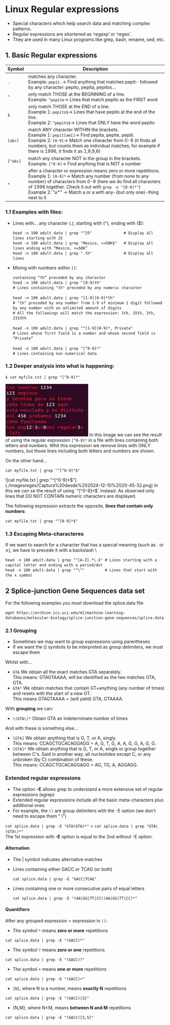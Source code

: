 # Linux Regular expressions
- Special characters which help search data and matching complex patterns.
- Regular expressions are shortened as ‘regexp’ or ‘regex’.
- They are used in many Linux programs like grep, bash, rename, sed, etc.

## 1. Basic Regular expressions

| Symbol | Description | 
| ------ | ----------- | 
| `.` | matches any character.<br> Example: `pepit.`→ Find anything that matches pepit- followed by any character: pepito, pepita, pepitos...|
| `^` | only match THOSE at the BEGINNING of a line.<br> Example: `^pepito`→ Lines that match pepito as the FIRST word | 
| `$` | only match THOSE at the END of a line. <br> Example 1: `pepito$`→ Lines that have pepito at the end of the line.<br> Example 2: `^pepito$`→ Lines that ONLY have the word pepito| 
|`[abc]`| match ANY character WITHIN the brackets.<br> Example 1: `pepit[aei]`→ Find pepita, pepite, pepiti. <br> Example 2: `[0-9]`→ Match one character from 0-9 (it finds all numbers, but counts them as individual matches; for example if there is 1996, it finds it as 1,9,9,6) | 
| `[^abc]` |match any character NOT in the group in the brackets.<br> Example: `[^0-9]`→ Find anything that is NOT a number |
| `*` | after a character or expression means zero or more repetitions.<br> Example 1: `[0-9]*`→ Match any number (from none to any number) of characters from 0-9 (here we do find all characters of 1996 together. Check it out with `grep -o "[0-9]*"`) <br> Example 2: "a*" → Match a or a with any-(but only one)-thing next to it | 

### 1.1 Examples with files:
- Lines with... any character (.), starting with (^), ending with ($):
  ```Nushell
  head -n 100 adult.data | grep "^25"              # Display all lines starting with 25
  head -n 100 adult.data | grep "Mexico, <=50K$"   # Display all lines ending with “Mexico, <=50K”
  head -n 100 adult.data | grep ".th"              # Display all lines 
  ```
  
- Mixing with numbers within `[]`:
  ```Nushell
  containing “th” preceded by any character
  head -n 100 adult.data | grep "[0-9]th"
  # Lines containing "th" preceded by any numeric character

  head -n 100 adult.data | grep "[1-9][0-9]*th"
  # "th" preceded by any number from 1-9 of minimum 1 digit followed by any number with an unlimited amount of digits
  # All the followings will match the expression: 1th, 15th, 2th, 2333th

  head -n 100 adult.data | grep "^[1-9][0-9]*, Private"
  # Lines whose first field is a number and whose second field is “Private”

  head -n 100 adult.data | grep "[^0-9]*"
  # Lines containing non numerical data
  ```
  
### 1.2 Deeper analysis into what is happening:
```Nushell
$ cat myfile.txt | grep "[^0-9]*"
```
  ![`cat myfile.txt | grep "[^0-9]*`](./imagesregex/Captura%20desde%202024-12-10%2020-44-35.png)
In this image we can see the result of using the regular expression `[^0-9]*` in a file with lines containing both letters and numbers. Whit this expression we remove lines with ONLY numbers, but those lines including both letters and numbers are shown.

On the other hand...
```Nushell
cat myfile.txt | grep "^[^0-9]*$"
```
![cat myfile.txt | grep "^[^0-9]*$"](./imagesregex/Captura%20desde%202024-12-10%2020-45-32.png)
In this we can se the result of using `^[^0-9]*$` instead. As observed only lines that DO NOT CONTAIN numeric characters are displayed.

The following expression extracts the opposite, **lines that contain only numbers**:
```Nushell
cat myfile.txt | grep "^[0-9]*$"
```

### 1.3 Escaping Meta-characteres
If we want to search for a character that has a special meaning (such
as . or ∧), we have to precede it with a backslash \
```Nushell
head -n 100 adult.data | grep "^[A-Z].*\.$" # Lines starting with a capital letter and ending with a period/dot
head -n 100 adult.data | grep "^\^"         # Lines that start with the ∧ symbol
```

## 2 Splice-junction Gene Sequences data set
For the following examples you must download the splice.data file:
```Nushell
wget https://archive.ics.uci.edu/ml/machine-learning-databases/molecular-biology/splice-junction-gene-sequences/splice.data
```

### 2.1 Grouping
- Sometimes we may want to group expressions using parentheses
- If we want the () symbols to be interpreted as group delimiters, we must escape them

Whilst with... 
- `GTA` We obtain all the exact matches GTA separately. <br> This means: GTAGTAAAA, will be identified as the two matches GTA, GTA.
- `GTA*` We obtain matches that contain GT+anything (any number of times) and resets with the start of a new GT. <br> This means GTAGTAAAA = (will yield) GTA, GTAAAA.

With **grouping** we can:
- `\(GTA\)*` Obtain GTA an indeterminate number of times

And with these is something else...
- `[GTA]` We obtain anything that is G, T, or A, singly. <br> This means: CCAGCTGCACAGGAGG = A, G, T, G, A, A, G, G, A, G, G.
- `[GTA]*` We obtain anything that is G, T, or A, single or group together between C's. Said in another way: all nucleotides except C, or any unbroken (by C) combination of these. <br> This means: CCAGCTGCACAGGAGG = AG, TG, A, AGGAGG.

### Extended regular expressions
- The option **-E** allows grep to understand a more extensive set of regular expressions (egrep)
- Extended regular expressions include all the basic meta-characters plus additional ones
- For example, the `()` are group delimiters with the -E option (we don't need to escape them " \\")

`cat splice.data | grep -E "GTA(GTA)*"` = `cat splice.data | grep "GTA\(GTA\)*"` <br> The 1st expression with **-E** option is equal to the 2nd without -E option.

#### Alternation
- The | symbol indicates alternative matches

- Lines containing either GACC or TCAG (or both)
  ```Nushell
  cat splice.data | grep -E "GACC|TCAG"
  ```

- Lines containing one or more consecutive pairs of equal letters
  ```Nushell
  cat splice.data | grep -E "(AA|GG|TT|CC)(AA|GG|TT|CC)*"
  ```

#### Quantifiers
After any grouped expression = expression in `()`:
- The symbol `*` means **zero or more** repetitions
```Nushell
cat splice.data | grep -E "(GACC)*"
```
- The symbol `?` means **zero or one** repetitions
```Nushell
cat splice.data | grep -E "(GACC)?"
```
- The symbol `+` means **one or more** repetitions
```Nushell
cat splice.data | grep -E "(GACC)+"
```
- `{N}`, where N is a number, means **exactly N** repetitions
```Nushell
cat splice.data | grep -E "(GACC){3}"
```
- {N,M}, where N<M, means **between N and M** repetitions
```Nushell
cat splice.data | grep -E "(GACC){3,5}"
```




```Nushell

```


```Nushell

```

  
```Nushell

```
